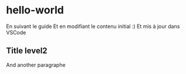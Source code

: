 # hello-world
En suivant le guide
Et en modifiant le contenu initial :)
Et mis à jour dans VSCode
## Title level2
And another paragraphe
